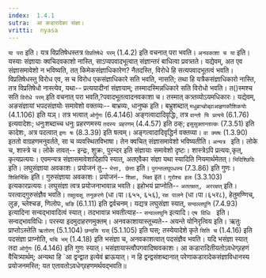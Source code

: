```yaml
---
index:  1.4.1
sutra:  आ कडारादेका संज्ञा।
vritti:  nyasa
---
```


`या परा` इति। यत्र विप्रतिषेधस्तत्र `विप्रतिषेधे परम्` (1.4.2) इति वचनात् परा भवति। `अनवकाशा च या` इति। यस्याः संज्ञायाः क्वचिदवकाशो नास्ति, साऽप्यपवादभूत्वात् संज्ञान्तरं बाधित्वा प्रवत्र्तते। यद्येवम्, अत एव संज्ञासमावेशो न भविष्यति, तत् किमेकसंज्ञाधिकारेण? नैतदस्ति, विरोधे हि सत्यपवादभूतत्वं भवति। विप्रतिषेधस्तु विरोध एव, स च विरोध एकसंज्ञाधिकारे सति भवति, नासति; तथा हि यत्रैकसंज्ञाधिकारो नास्ति, तत्र विप्रतिषेधो नास्त्येव, यथा-- प्रत्ययादीनां संज्ञायाम्; तस्मादस्मिन्नधिकारे सति विरोधो भवति। त()स्मश्च सति `विरोधे परम्` इति वचनात् परा भवति,?पवादभूतत्वादनवकाशा च। तस्मात् कत्र्तव्योऽयमधिकारः।
यद्येवम्, अङसंज्ञायां भपदसंज्ञयोः समावेशो वक्तव्यः-- बाभ्रव्यः, धानुष्क इति। बभ्रुशब्दात् `मधुब्राभ्व्रोब्र्राआहृणकौशिकयोः` (4.1.106) इति यञ्। तत्र भत्वात् `ओर्गुणः` (6.4.146) अङ्गत्वादादिवृद्धिः, तत्र `वान्तो यि प्रत्यये` (6.1.76) इत्यवादेशः; धनुःशब्दाच्च धनुः प्रहरणमस्य `तदस्य प्रहरणम्` (4.4.57) इति ठक्; `इसुसुक्तान्तात्कः` (7.3.51) इति कादेशः, अत्र पदत्वात् `इणः षः` (8.3.39) इति षत्वम्।
अङ्गत्वादादिवृद्धिर्न वक्तव्या। `वा क्यषः` (1.3.90) इततो वाग्रहणमनुवर्तते, सा च व्यवस्थितविभाषा। तेन क्वचित् संज्ञासमावेशो भविष्यतीति। `अन्यत्र ` इति। लोके च, शास्त्रे च। लोके तावत्-- इन्द्रः, शुक्रः, पुरन्दर इति संज्ञायाः समावेशो दृष्टः। शास्त्रेऽपि प्रत्ययः,कृत्, कृत्यप्रत्ययः। एवमन्यत्र संज्ञासमावेशादिहापि स्यात्, अतएवैका संज्ञा यथा स्यादिति नियमार्थमेतत्। `भिदिश्छिदिः` इति। लघुसंज्ञाया अवकाशः। प्रयोजनं तु-- `भेत्ता, छेत्ता` इति। `पुगन्तलघूपधस्य` (7.3.86) इति गुणः। `शिक्षिर्भिक्षिः` इति। गुरुसंज्ञाया अवकाशः। प्रयोजनं-- `शिक्षा, भिक्षा` इत। `गुरोश्च हलः` (3.3.103) इत्यकारप्रत्ययः। लघुसंज्ञा त्वत्र प्रयोजनाभावान्न भवति। इहोभयं प्राप्नोति-- `अततक्षत्, अररक्षत्` इति। परत्वाद्गुरुसंज्ञैव भवति। `तक्षूत्वक्षू तनूकरणे` (धा।पा।६५५, ६५६), `रक्ष पालने` (धा।पा।६५र८), हेतुमण्णिच्, लुङ, च्लेश्चङ, णिलोपः, `चङि` (6.1.11) इति द्वर्वचनम्। यद्यत्र लघुसंज्ञा स्यात्, `सन्वल्लघुनि` (7.4.93) इत्यादिना सन्वद्भावादित्वं स्यात्। तदभावान्न भवतीत्याह-- `सन्वल्लघुनि` इत्यादि। `एष विधिः ` इति। सन्वद्भावविधिः। परस्या इदमुदाहरणमुक्तम्। अनवकाशायास्तूच्यते-- अयन्ते योनिरृत्विय इति। ऋतुः प्राप्तोऽस्तेति `ऋतोरण्` (5.1.104) `छन्दसि घस्` (5.1.105) इति घस्; तस्येयादेशे कृते `सिति च` (1.4.16) इति पदसंज्ञा प्राप्नोति, `यचि भम्` (1.4.18) इति भसंज्ञा च, अनवकाशत्वात् पदसंज्ञैव भवति। यदि भसंज्ञा स्यात् तदा `ओर्गुणः` (6.4.146) इति गुणः स्यात्। भसंज्ञायास्त्वौपगवादिष्ववकाशः। आ कडारादितीयतोऽवधेग्र्रहणं वैचित्र्यार्थम्; अन्यथा हि `आ द्वन्द्वात इत्येवं ब्राऊयात्। न हि द्वन्द्वसंशब्दानात् परेणाकडारादेकसंज्ञाविधानस्य प्रयोजनमस्ति; यत एतावतोऽवधेग्र्रहणमर्थवद्भवति॥
